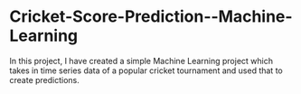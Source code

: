 # Cricket-Score-Prediction--Machine-Learning
In this project, I have created a simple Machine Learning project which takes in time series data of a popular cricket tournament and used that to create predictions.
